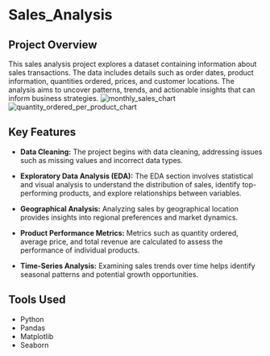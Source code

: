 # Sales_Analysis

## Project Overview

This sales analysis project explores a dataset containing information about sales transactions. The data includes details such as order dates, product information, quantities ordered, prices, and customer locations. The analysis aims to uncover patterns, trends, and actionable insights that can inform business strategies.
![monthly_sales_chart](https://github.com/D2more/Sales_Analysis_Project/assets/97853325/22604a0b-151b-4ada-a219-e40219834d87)
![quantity_ordered_per_product_chart](https://github.com/D2more/Sales_Analysis_Project/assets/97853325/519155c3-03f3-48e8-9884-1c2546d15a36)



## Key Features

- **Data Cleaning:** The project begins with data cleaning, addressing issues such as missing values and incorrect data types.

- **Exploratory Data Analysis (EDA):** The EDA section involves statistical and visual analysis to understand the distribution of sales, identify top-performing products, and explore relationships between variables.

- **Geographical Analysis:** Analyzing sales by geographical location provides insights into regional preferences and market dynamics.

- **Product Performance Metrics:** Metrics such as quantity ordered, average price, and total revenue are calculated to assess the performance of individual products.

- **Time-Series Analysis:** Examining sales trends over time helps identify seasonal patterns and potential growth opportunities.

## Tools Used

- Python
- Pandas
- Matplotlib
- Seaborn
